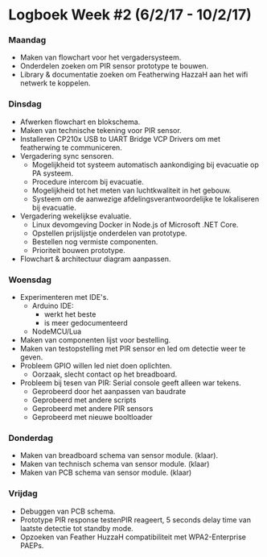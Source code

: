 # Logboek Week #2 (6/2/17 - 10/2/17)
### Maandag
* Maken van flowchart voor het vergadersysteem.
* Onderdelen zoeken om PIR sensor prototype te bouwen.
* Library & documentatie zoeken om Featherwing HazzaH aan het wifi netwerk te koppelen.
### Dinsdag
* Afwerken flowchart en blokschema.
* Maken van technische tekening voor PIR sensor.
* Installeren CP210x USB to UART Bridge VCP Drivers om met featherwing te communiceren.
* Vergadering sync sensoren.
  * Mogelijkheid tot systeem automatisch aankondiging bij evacuatie op PA systeem.
  * Procedure intercom bij evacuatie.
  * Mogelijkheid tot het meten van luchtkwaliteit in het gebouw.
  * Systeem om de aanwezige afdelingsverantwoordelijke te lokaliseren bij evacuatie.
* Vergadering wekelijkse evaluatie.
  * Linux devomgeving Docker in Node.js of Microsoft .NET Core.  
  * Opstellen prijslijstje onderdelen van prototype.
  * Bestellen nog vermiste componenten.
  * Prioriteit bouwen prototype.
* Flowchart & architectuur diagram aanpassen.
### Woensdag
* Experimenteren met IDE's.
  * Arduino IDE:
     * werkt het beste
     * is meer gedocumenteerd 
  * NodeMCU/Lua 
* Maken van componenten lijst voor bestelling.
* Maken van testopstelling met PIR sensor en led om detectie weer te geven.
 * Probleem GPIO willen led niet doen oplichten.
     * Oorzaak, slecht contact op het breadboard.
 * Probleem bij tesen van PIR: Serial console geeft alleen war tekens.
     * Geprobeerd door het aanpassen van baudrate   
     * Geprobeerd met andere scripts
     * Geprobeerd met andere PIR sensors 
     * Geprobeerd met nieuwe booltloader

### Donderdag
* Maken van breadboard schema van sensor module. (klaar).
* Maken van technisch schema van sensor module. (klaar)
* Maken van PCB schema van sensor module. (klaar)
### Vrijdag
* Debuggen van PCB schema.
* Prototype PIR response testenPIR reageert, 5 seconds delay time van laatste detectie tot standby mode.
* Opzoeken van Feather HuzzaH compatibiliteit met WPA2-Enterprise PAEPs.